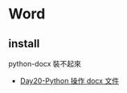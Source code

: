 # Word

## install


python-docx 裝不起來


* [Day20-Python 操作 docx 文件](https://ithelp.ithome.com.tw/articles/10225127)